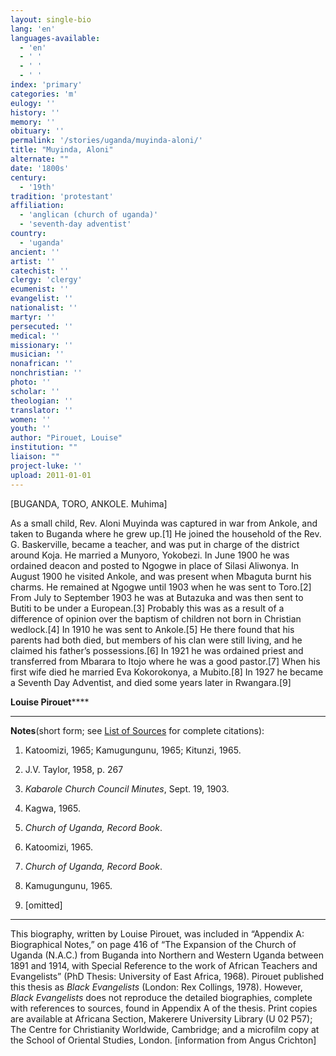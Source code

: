 ```yaml
---
layout: single-bio
lang: 'en'
languages-available:
  - 'en'
  - ' '
  - ' '
  - ' '
index: 'primary'
categories: 'm'
eulogy: ''
history: ''
memory: ''
obituary: ''
permalink: '/stories/uganda/muyinda-aloni/'
title: "Muyinda, Aloni"
alternate: ""
date: '1800s'
century:
  - '19th'
tradition: 'protestant'
affiliation:
  - 'anglican (church of uganda)'
  - 'seventh-day adventist'
country:
  - 'uganda'
ancient: ''
artist: ''
catechist: ''
clergy: 'clergy'
ecumenist: ''
evangelist: ''
nationalist: ''
martyr: ''
persecuted: ''
medical: ''
missionary: ''
musician: ''
nonafrican: ''
nonchristian: ''
photo: ''
scholar: ''
theologian: ''
translator: ''
women: ''
youth: ''
author: "Pirouet, Louise"
institution: ""
liaison: ""
project-luke: ''
upload: 2011-01-01
---
```




[BUGANDA, TORO,  ANKOLE. Muhima]

As a small child, Rev. Aloni Muyinda was captured in war  from Ankole, and taken to Buganda where he grew up.[1] He joined the household  of the Rev. G. Baskerville, became a teacher, and was put in charge of the  district around Koja. He married a Munyoro, Yokobezi. In June 1900 he was  ordained deacon and posted to Ngogwe in place of Silasi Aliwonya. In August  1900 he visited Ankole, and was present when Mbaguta burnt his charms. He  remained at Ngogwe until 1903 when he was sent to Toro.[2] From July to  September 1903 he was at Butazuka and was then sent to Butiti to be under a  European.[3] Probably this was as a result of a difference of opinion over the  baptism of children not born in Christian wedlock.[4] In 1910 he was sent to  Ankole.[5] He there found that his parents had both died, but members of his  clan were still living, and he claimed his father&rsquo;s possessions.[6] In 1921 he  was ordained priest and transferred from Mbarara to Itojo where he was a good  pastor.[7] When his first wife died he married Eva Kokorokonya, a Mubito.[8] In  1927 he became a Seventh Day Adventist, and died some years later in  Rwangara.[9]

**Louise Pirouet******

---

**Notes**(short  form; see [List of  Sources](../pirouet-appendixa-sources/) for complete citations):
1. Katoomizi, 1965; Kamugungunu, 1965; Kitunzi,  1965.

2. J.V. Taylor, 1958, p. 267

3. *Kabarole  Church Council Minutes*, Sept. 19, 1903.

4. Kagwa, 1965.

5. *Church of  Uganda, Record Book*.

6. Katoomizi, 1965.

7. *Church of  Uganda, Record Book*.

8. Kamugungunu, 1965.

9. [omitted]

---

This biography, written by Louise Pirouet, was included in &ldquo;Appendix A: Biographical Notes,&rdquo;  on page 416 of &ldquo;The Expansion  of the Church of Uganda (N.A.C.) from Buganda into Northern and Western Uganda  between 1891 and 1914, with Special Reference to the work of African Teachers  and Evangelists&rdquo; (PhD Thesis: University of East Africa, 1968). Pirouet  published this thesis as *Black  Evangelists* (London: Rex Collings, 1978). However, *Black  Evangelists* does not reproduce the detailed biographies, complete with  references to sources, found in Appendix A of the thesis. Print copies are  available at Africana Section, Makerere University Library (U 02 P57); The Centre for Christianity  Worldwide, Cambridge; and a microfilm copy at the School of Oriental Studies,  London. [information from Angus Crichton]
